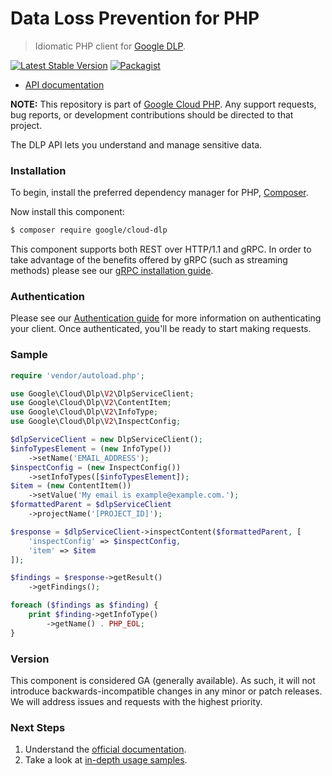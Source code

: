 # Data Loss Prevention for PHP

> Idiomatic PHP client for [Google DLP](https://cloud.google.com/dlp/).

[![Latest Stable Version](https://poser.pugx.org/google/cloud-dlp/v/stable)](https://packagist.org/packages/google/cloud-dlp) [![Packagist](https://img.shields.io/packagist/dm/google/cloud-dlp.svg)](https://packagist.org/packages/google/cloud-dlp)

* [API documentation](https://cloud.google.com/php/docs/reference/cloud-dlp/latest)

**NOTE:** This repository is part of [Google Cloud PHP](https://github.com/googleapis/google-cloud-php). Any
support requests, bug reports, or development contributions should be directed to
that project.

The DLP API lets you understand and manage sensitive data.

### Installation

To begin, install the preferred dependency manager for PHP, [Composer](https://getcomposer.org/).

Now install this component:

```sh
$ composer require google/cloud-dlp
```

This component supports both REST over HTTP/1.1 and gRPC. In order to take advantage of the benefits offered by gRPC (such as streaming methods)
please see our [gRPC installation guide](https://cloud.google.com/php/grpc).

### Authentication

Please see our [Authentication guide](https://github.com/googleapis/google-cloud-php/blob/main/AUTHENTICATION.md) for more information
on authenticating your client. Once authenticated, you'll be ready to start making requests.

### Sample

```php
require 'vendor/autoload.php';

use Google\Cloud\Dlp\V2\DlpServiceClient;
use Google\Cloud\Dlp\V2\ContentItem;
use Google\Cloud\Dlp\V2\InfoType;
use Google\Cloud\Dlp\V2\InspectConfig;

$dlpServiceClient = new DlpServiceClient();
$infoTypesElement = (new InfoType())
    ->setName('EMAIL_ADDRESS');
$inspectConfig = (new InspectConfig())
    ->setInfoTypes([$infoTypesElement]);
$item = (new ContentItem())
    ->setValue('My email is example@example.com.');
$formattedParent = $dlpServiceClient
    ->projectName('[PROJECT_ID]');

$response = $dlpServiceClient->inspectContent($formattedParent, [
    'inspectConfig' => $inspectConfig,
    'item' => $item
]);

$findings = $response->getResult()
    ->getFindings();

foreach ($findings as $finding) {
    print $finding->getInfoType()
        ->getName() . PHP_EOL;
}
```

### Version

This component is considered GA (generally available). As such, it will not introduce backwards-incompatible changes in
any minor or patch releases. We will address issues and requests with the highest priority.

### Next Steps

1. Understand the [official documentation](https://cloud.google.com/dlp/docs).
2. Take a look at [in-depth usage samples](https://github.com/GoogleCloudPlatform/php-docs-samples/tree/master/dlp).
